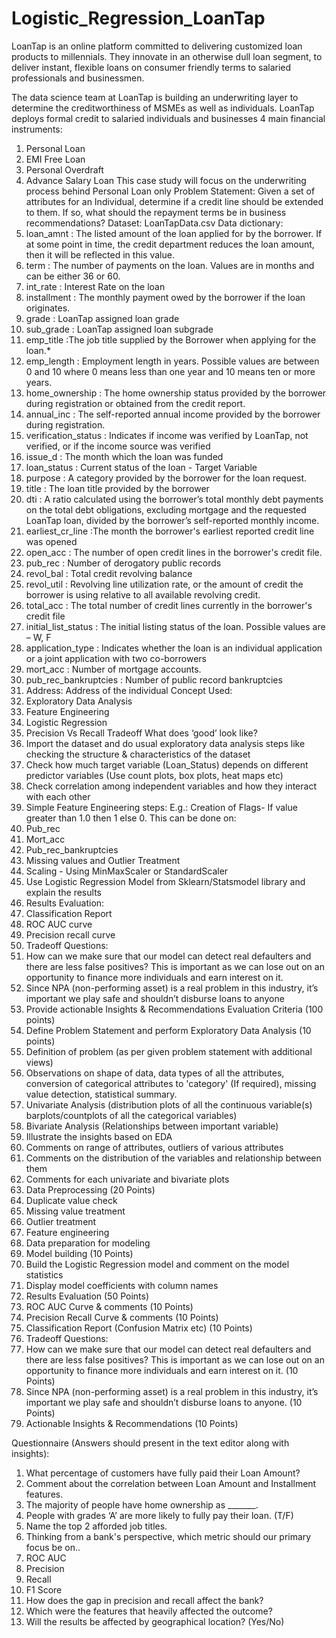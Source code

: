 # Logistic_Regression_LoanTap
LoanTap is an online platform committed to delivering customized loan products to millennials. They innovate in an otherwise dull loan segment, to deliver instant, flexible loans on consumer friendly terms to salaried professionals and businessmen.

The data science team at LoanTap is building an underwriting layer to determine the creditworthiness of MSMEs as well as individuals.
LoanTap deploys formal credit to salaried individuals and businesses 4 main financial instruments:
1.	Personal Loan
2.	EMI Free Loan
3.	Personal Overdraft
4.	Advance Salary Loan
This case study will focus on the underwriting process behind Personal Loan only
Problem Statement:
Given a set of attributes for an Individual, determine if a credit line should be extended to them. If so, what should the repayment terms be in business recommendations?
Dataset: LoanTapData.csv
Data dictionary:
1.	loan_amnt : The listed amount of the loan applied for by the borrower. If at some point in time, the credit department reduces the loan amount, then it will be reflected in this value.
2.	term : The number of payments on the loan. Values are in months and can be either 36 or 60.
3.	int_rate : Interest Rate on the loan
4.	installment : The monthly payment owed by the borrower if the loan originates.
5.	grade : LoanTap assigned loan grade
6.	sub_grade : LoanTap assigned loan subgrade
7.	emp_title :The job title supplied by the Borrower when applying for the loan.*
8.	emp_length : Employment length in years. Possible values are between 0 and 10 where 0 means less than one year and 10 means ten or more years.
9.	home_ownership : The home ownership status provided by the borrower during registration or obtained from the credit report.
10.	annual_inc : The self-reported annual income provided by the borrower during registration.
11.	verification_status : Indicates if income was verified by LoanTap, not verified, or if the income source was verified
12.	issue_d : The month which the loan was funded
13.	loan_status : Current status of the loan - Target Variable
14.	purpose : A category provided by the borrower for the loan request.
15.	title : The loan title provided by the borrower
16.	dti : A ratio calculated using the borrower’s total monthly debt payments on the total debt obligations, excluding mortgage and the requested LoanTap loan, divided by the borrower’s self-reported monthly income.
17.	earliest_cr_line :The month the borrower's earliest reported credit line was opened
18.	open_acc : The number of open credit lines in the borrower's credit file.
19.	pub_rec : Number of derogatory public records
20.	revol_bal : Total credit revolving balance
21.	revol_util : Revolving line utilization rate, or the amount of credit the borrower is using relative to all available revolving credit.
22.	total_acc : The total number of credit lines currently in the borrower's credit file
23.	initial_list_status : The initial listing status of the loan. Possible values are – W, F
24.	application_type : Indicates whether the loan is an individual application or a joint application with two co-borrowers
25.	mort_acc : Number of mortgage accounts.
26.	pub_rec_bankruptcies : Number of public record bankruptcies
27.	Address: Address of the individual
Concept Used:
1.	Exploratory Data Analysis
2.	Feature Engineering
3.	Logistic Regression
4.	Precision Vs Recall Tradeoff
What does ‘good’ look like?
1.	Import the dataset and do usual exploratory data analysis steps like checking the structure & characteristics of the dataset
2.	Check how much target variable (Loan_Status) depends on different predictor variables (Use count plots, box plots, heat maps etc)
3.	Check correlation among independent variables and how they interact with each other
4.	Simple Feature Engineering steps:
E.g.: Creation of Flags- If value greater than 1.0 then 1 else 0. This can be done on:
1. Pub_rec
2. Mort_acc
3. Pub_rec_bankruptcies
5.	Missing values and Outlier Treatment
6.	Scaling - Using MinMaxScaler or StandardScaler
7.	Use Logistic Regression Model from Sklearn/Statsmodel library and explain the results
8.	Results Evaluation:
1.	Classification Report
2.	ROC AUC curve
3.	Precision recall curve
9.	Tradeoff Questions:
1.	How can we make sure that our model can detect real defaulters and there are less false positives? This is important as we can lose out on an opportunity to finance more individuals and earn interest on it.
2.	Since NPA (non-performing asset) is a real problem in this industry, it’s important we play safe and shouldn’t disburse loans to anyone
10.	Provide actionable Insights & Recommendations
Evaluation Criteria (100 points)
1.	Define Problem Statement and perform Exploratory Data Analysis (10 points)
1.	Definition of problem (as per given problem statement with additional views)
2.	Observations on shape of data, data types of all the attributes, conversion of categorical attributes to 'category' (If required), missing value detection, statistical summary.
3.	Univariate Analysis (distribution plots of all the continuous variable(s) barplots/countplots of all the categorical variables)
4.	Bivariate Analysis (Relationships between important variable)
5.	Illustrate the insights based on EDA
1.	Comments on range of attributes, outliers of various attributes
2.	Comments on the distribution of the variables and relationship between them
3.	Comments for each univariate and bivariate plots
2.	Data Preprocessing (20 Points)
1.	Duplicate value check
2.	Missing value treatment
3.	Outlier treatment
4.	Feature engineering
5.	Data preparation for modeling
3.	Model building (10 Points)
1.	Build the Logistic Regression model and comment on the model statistics
2.	Display model coefficients with column names
4.	Results Evaluation (50 Points)
1.	ROC AUC Curve & comments (10 Points)
2.	Precision Recall Curve & comments (10 Points)
3.	Classification Report (Confusion Matrix etc) (10 Points)
4.	Tradeoff Questions:
1.	How can we make sure that our model can detect real defaulters and there are less false positives? This is important as we can lose out on an opportunity to finance more individuals and earn interest on it. (10 Points)
2.	Since NPA (non-performing asset) is a real problem in this industry, it’s important we play safe and shouldn’t disburse loans to anyone. (10 Points)
5.	Actionable Insights & Recommendations (10 Points)

Questionnaire (Answers should present in the text editor along with insights):
1.	What percentage of customers have fully paid their Loan Amount?
2.	Comment about the correlation between Loan Amount and Installment features.
3.	The majority of people have home ownership as _______.
4.	People with grades ‘A’ are more likely to fully pay their loan. (T/F)
5.	Name the top 2 afforded job titles.
6.	Thinking from a bank's perspective, which metric should our primary focus be on..
1.	ROC AUC
2.	Precision
3.	Recall
4.	F1 Score
7.	How does the gap in precision and recall affect the bank?
8.	Which were the features that heavily affected the outcome?
9.	Will the results be affected by geographical location? (Yes/No)

